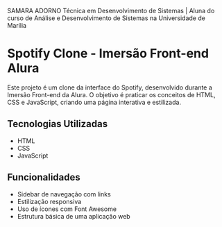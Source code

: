 SAMARA ADORNO
Técnica em Desenvolvimento de Sistemas | Aluna do curso de Análise e Desenvolvimento de Sistemas na Universidade de Marília

# Spotify Clone - Imersão Front-end Alura

Este projeto é um clone da interface do Spotify, desenvolvido durante a Imersão Front-end da Alura. O objetivo é praticar os conceitos de HTML, CSS e JavaScript, criando uma página interativa e estilizada.

## Tecnologias Utilizadas

- HTML
- CSS
- JavaScript

## Funcionalidades

- Sidebar de navegação com links
- Estilização responsiva
- Uso de ícones com Font Awesome
- Estrutura básica de uma aplicação web
